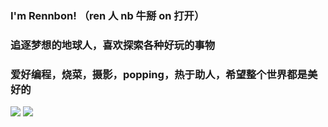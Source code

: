 ###  I'm Rennbon! （ren 人 nb 牛掰 on 打开）
### 追逐梦想的地球人，喜欢探索各种好玩的事物
### 爱好编程，烧菜，摄影，popping，热于助人，希望整个世界都是美好的

![](https://github-readme-stats.vercel.app/api?username=Rennbon&bg_color=30,e96443,904e95&title_color=fff&text_color=fff)
![](https://github-readme-stats-eight-theta.vercel.app/api/top-langs/?username=Rennbon&layout=compact&langs_count=8&hide_border=true)


